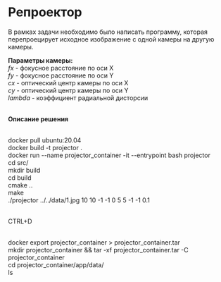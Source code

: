 # Репроектор

В рамках задачи необходимо было написать программу, которая перепроецирует исходное изображение с одной камеры на другую камеры. 

**Параметры камеры:**
<br>_fx_ - фокусное расстояние по оси X
<br>_fy_ - фокусное расстояние по оси Y
<br>_cx_ - оптический центр камеры по оси X
<br>_cy_ - оптический центр камеры по оси Y
<br>_lambda_ - коэффициент радиальной дисторсии

<br>**Описание решения**

<br>docker pull ubuntu:20.04
<br>docker build -t projector .
<br>docker run --name projector_container -it --entrypoint bash projector
<br>cd src/
<br>mkdir build
<br>cd build
<br>cmake ..
<br>make
<br>./projector ../../data/1.jpg 10 10 -1 -1 0 5 5 -1 -1 0.1

<br>CTRL+D

<br>docker export projector_container > projector_container.tar
<br>mkdir projector_container && tar -xf projector_container.tar -C projector_container
<br>cd projector_container/app/data/
<br>ls 
